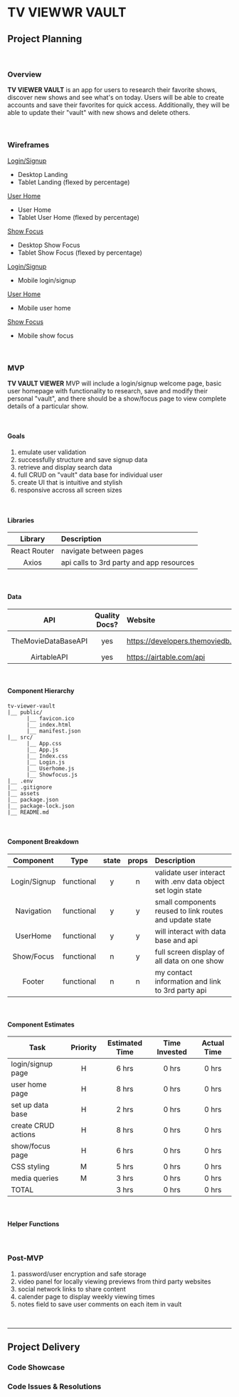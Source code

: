 # TV VIEWWR VAULT <!-- omit in toc -->

## Project Planning

<br>

### Overview

**TV VIEWER VAULT** is an app for users to research their favorite shows, discover new shows and see what's on today. Users will be able to create accounts and save their favorites for quick access. Additionally, they will be able to update their "vault" with new shows and delete others.

<br>

### Wireframes

[Login/Signup](https://wireframe.cc/eKVI6f)

- Desktop Landing
- Tablet Landing (flexed by percentage)

[User Home](https://wireframe.cc/pIVFuM)

- User Home
- Tablet User Home (flexed by percentage)

[Show Focus](https://wireframe.cc/bC3VNO)

- Desktop Show Focus
- Tablet Show Focus (flexed by percentage)

[Login/Signup](https://wireframe.cc/1svLwX)

- Mobile login/signup

[User Home](https://wireframe.cc/2m6ugR)

- Mobile user home

[Show Focus](https://wireframe.cc/4vHpNX)

- Mobile show focus

<br>

### MVP

**TV VAULT VIEWER** MVP will include a login/signup welcome page, basic user homepage with functionality to research, save and modify their personal "vault", and there should be a show/focus page to view complete details of a particular show.

<br>

#### Goals

1. emulate user validation
2. successfully structure and save signup data
3. retrieve and display search data
4. full CRUD on "vault" data base for individual user
5. create UI that is intuitive and stylish
6. responsive accross all screen sizes

<br>

#### Libraries

|   Library    | Description                              |
| :----------: | :--------------------------------------- |
| React Router | navigate between pages                   |
|    Axios     | api calls to 3rd party and app resources |

<br>

#### Data

|         API         | Quality Docs? | Website                            | Sample Query                                                                                      |
| :-----------------: | :-----------: | :--------------------------------- | :------------------------------------------------------------------------------------------------ |
| TheMovieDataBaseAPI |      yes      | https://developers.themoviedb.org/ | https://api.themoviedb.org/3/search/tv?api_key=8d021868bbab84ae4f9d16fdc0645e0c&query=star%20trek |
|     AirtableAPI     |      yes      | https://airtable.com/api           | https://api.airtable.com/v0/appY8EFNMSYGualIW/Table%201                                           |

<br>

#### Component Hierarchy

```
tv-viewer-vault
|__ public/
      |__ favicon.ico
      |__ index.html
      |__ manifest.json
|__ src/
      |__ App.css
      |__ App.js
      |__ Index.css
      |__ Login.js
      |__ Userhome.js
      |__ Showfocus.js
|__ .env
|__ .gitignore
|__ assets
|__ package.json
|__ package-lock.json
|__ README.md
```

<br>

#### Component Breakdown

|  Component   |    Type    | state | props | Description                                                  |
| :----------: | :--------: | :---: | :---: | :----------------------------------------------------------- |
| Login/Signup | functional |   y   |   n   | validate user interact with .env data object set login state |
|  Navigation  | functional |   y   |   y   | small components reused to link routes and update state      |
|   UserHome   | functional |   y   |   y   | will interact with data base and api                         |
|  Show/Focus  | functional |   n   |   y   | full screen display of all data on one show                  |
|    Footer    | functional |   n   |   n   | my contact information and link to 3rd party api             |

<br>

#### Component Estimates

| Task                | Priority | Estimated Time | Time Invested | Actual Time |
| ------------------- | :------: | :------------: | :-----------: | :---------: |
| login/signup page   |    H     |     6 hrs      |     0 hrs     |    0 hrs    |
| user home page      |    H     |     8 hrs      |     0 hrs     |    0 hrs    |
| set up data base    |    H     |     2 hrs      |     0 hrs     |    0 hrs    |
| create CRUD actions |    H     |     8 hrs      |     0 hrs     |    0 hrs    |
| show/focus page     |    H     |     6 hrs      |     0 hrs     |    0 hrs    |
| CSS styling         |    M     |     5 hrs      |     0 hrs     |    0 hrs    |
| media queries       |    M     |     3 hrs      |     0 hrs     |    0 hrs    |
| TOTAL               |          |     3 hrs      |     0 hrs     |    0 hrs    |

<br>

#### Helper Functions

<br>

### Post-MVP

1. password/user encryption and safe storage
2. video panel for locally viewing previews from third party websites
3. social network links to share content
4. calender page to display weekly viewing times
5. notes field to save user comments on each item in vault

<br>

---

## Project Delivery

### Code Showcase

### Code Issues & Resolutions
